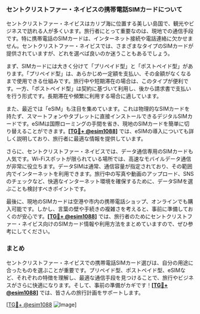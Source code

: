 ### セントクリストファー・ネイビスの携帯電話SIMカードについて

セントクリストファー・ネイビスはカリブ海に位置する美しい島国で、観光やビジネスで訪れる人が多くいます。旅行者にとって重要なのは、現地での通信手段です。特に携帯電話のSIMカードは、インターネット接続や電話連絡に欠かせません。セントクリストファー・ネイビスでは、さまざまなタイプのSIMカードが提供されていますが、どれを選べば良いのか迷うこともあるでしょう。

まず、SIMカードには大きく分けて「プリペイド型」と「ポストペイド型」があります。「プリペイド型」は、あらかじめ一定額を支払い、その金額がなくなるまで使用できる仕組みです。旅行中や短期滞在の場合は、このタイプが便利です。一方、「ポストペイド型」は契約に基づいて利用し、後から請求書で支払いを行う形式です。長期滞在や頻繁に利用する場合に適しています。

また、最近では「eSIM」も注目を集めています。これは物理的なSIMカードを持たず、スマートフォンやタブレットに直接インストールできるデジタルSIMカードです。eSIMは国際ローミングの手間を省き、現地のSIMカードを簡単に切り替えることができます。**[[TG💪+ @esim1088](https://t.me/s/esim1088)]** では、eSIMの導入についても詳しく説明しており、旅行者に最適な情報を提供しています。

さらに、セントクリストファー・ネイビスでは、データ通信専用のSIMカードも人気です。Wi-Fiスポットが限られている場所では、高速なモバイルデータ通信が非常に役立ちます。データSIMは通常、通信容量が指定されており、その範囲内でインターネットを利用できます。旅行中の写真や動画のアップロード、SNSのチェックなど、快適なインターネット環境を確保するために、データSIMを選ぶことも検討すべきポイントです。

最後に、現地のSIMカードは空港や市内の携帯電話ショップ、オンラインでも購入可能です。しかし、言葉の壁や手続きの複雑さを考えると、事前に準備しておくのが安心です。**[[TG💪+ @esim1088](https://t.me/s/esim1088)]** では、旅行者のためにセントクリストファー・ネイビス向けのSIMカード情報や利用方法をまとめていますので、ぜひ参考にしてください。

### まとめ

セントクリストファー・ネイビスでの携帯電話SIMカード選びは、自分の用途に合ったものを選ぶことが重要です。プリペイド型、ポストペイド型、eSIMなど、それぞれの特徴を理解し、最適な通信手段を見つけることで、旅行やビジネスがさらに快適になります。そして、事前の準備がカギです！**[[TG💪+ @esim1088](https://t.me/s/esim1088)]** では、皆さんの旅行計画をサポートします。

[[TG💪+ @esim1088](https://t.me/s/esim1088) ![Image](https://i.postimg.cc/Y0z9fWf4/image.png)]